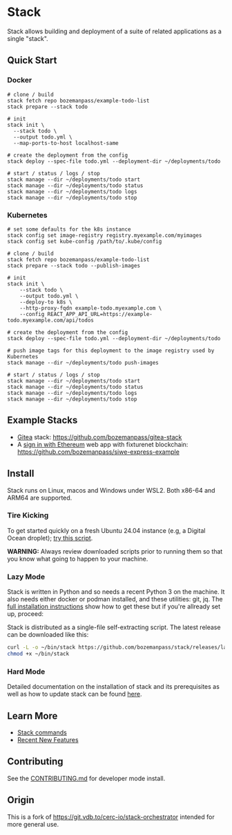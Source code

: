 # Stack

Stack allows building and deployment of a suite of related applications as a single "stack".

## Quick Start

### Docker

```
# clone / build
stack fetch repo bozemanpass/example-todo-list
stack prepare --stack todo

# init
stack init \
  --stack todo \
  --output todo.yml \
  --map-ports-to-host localhost-same

# create the deployment from the config
stack deploy --spec-file todo.yml --deployment-dir ~/deployments/todo

# start / status / logs / stop
stack manage --dir ~/deployments/todo start
stack manage --dir ~/deployments/todo status
stack manage --dir ~/deployments/todo logs
stack manage --dir ~/deployments/todo stop
```

### Kubernetes

```
# set some defaults for the k8s instance
stack config set image-registry registry.myexample.com/myimages
stack config set kube-config /path/to/.kube/config

# clone / build
stack fetch repo bozemanpass/example-todo-list
stack prepare --stack todo --publish-images

# init
stack init \
    --stack todo \
    --output todo.yml \
    --deploy-to k8s \
    --http-proxy-fqdn example-todo.myexample.com \
    --config REACT_APP_API_URL=https://example-todo.myexample.com/api/todos

# create the deployment from the config
stack deploy --spec-file todo.yml --deployment-dir ~/deployments/todo

# push image tags for this deployment to the image registry used by Kubernetes
stack manage --dir ~/deployments/todo push-images

# start / status / logs / stop
stack manage --dir ~/deployments/todo start
stack manage --dir ~/deployments/todo status
stack manage --dir ~/deployments/todo logs
stack manage --dir ~/deployments/todo stop
```

## Example Stacks

 - [Gitea](https://about.gitea.com/) stack: https://github.com/bozemanpass/gitea-stack
 - A [sign in with Ethereum](https://docs.login.xyz/) web app with fixturenet blockchain: https://github.com/bozemanpass/siwe-express-example

## Install

Stack runs on Linux, macos and Windows under WSL2. Both x86-64 and ARM64 are supported.

### Tire Kicking
To get started quickly on a fresh Ubuntu 24.04 instance (e.g, a Digital Ocean droplet); [try this script](./scripts/quick-install-linux.sh).

**WARNING:** Always review downloaded scripts prior to running them so that you know what going to happen to your machine.

### Lazy Mode
Stack is written in Python and so needs a recent Python 3 on the machine. It also needs either docker or podman installed, and these utilities: git, jq. The [full installation instructions](./docs/install.md) show how to get these but if you're allready set up, proceed:

Stack is distributed as a single-file self-extracting script. The latest release can be downloaded like this:
```bash
curl -L -o ~/bin/stack https://github.com/bozemanpass/stack/releases/latest/download/stack
chmod +x ~/bin/stack
```
### Hard Mode
Detailed documentation on the installation of stack and its prerequisites as well as how to update stack can be found [here](./docs/install.md).
## Learn More
 - [Stack commands](./docs/cli.md)
 - [Recent New Features](./docs/recent-features.md)
## Contributing

See the [CONTRIBUTING.md](/docs/CONTRIBUTING.md) for developer mode install.

## Origin

This is a fork of https://git.vdb.to/cerc-io/stack-orchestrator intended for more general use.
